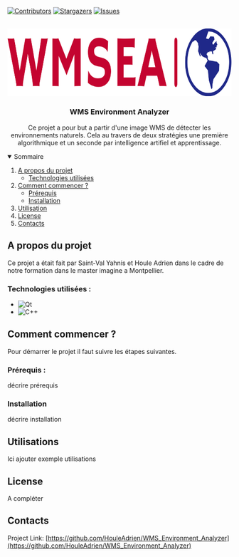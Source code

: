 <a name="readme-top"></a>


<!-- PROJECT SHIELDS -->
<!--
*** I'm using markdown "reference style" links for readability.
*** Reference links are enclosed in brackets [ ] instead of parentheses ( ).
*** See the bottom of this document for the declaration of the reference variables
*** for contributors-url, forks-url, etc. This is an optional, concise syntax you may use.
*** https://www.markdownguide.org/basic-syntax/#reference-style-links
-->


<!-- Rajouter les forks plus tard -->
<!-- [![Forks][forks-shield]][forks-url] -->
[![Contributors][contributors-shield]][contributors-url]
[![Stargazers][stars-shield]][stars-url]
[![Issues][issues-shield]][issues-url]



<!-- PROJECT LOGO -->
<br />
<div align="center">
  <a href="https://github.com/HouleAdrien/WMS_Environment_Analyzer">
    <img src="assets/logo/png/logo-no-background.png" alt="Logo" width="750" height="151.5">
  </a>

<h3 align="center">WMS Environment Analyzer</h3>
  <p align="center">
    Ce projet a pour but a partir d'une image WMS de détecter les environnements naturels.
    Cela au travers de deux stratégies une première algorithmique et un seconde par intelligence artifiel et apprentissage.
  </p>
</div>



<!-- TABLE OF CONTENTS -->

<details open>
  <summary>Sommaire</summary>
  <ol>
    <li>
      <a href="#a-propos-du-projet">A propos du projet</a>
      <ul>
        <li><a href="#technologies-utilisées">Technologies utilisées</a></li>
      </ul>
    </li>
    <li>
      <a href="#comment-commencer">Comment commencer ?</a>
      <ul>
        <li><a href="#prérequis">Prérequis</a></li>
        <li><a href="#installation">Installation</a></li>
      </ul>
    </li>
    <li><a href="#utilisation">Utilisation</a></li>
    <li><a href="#license">License</a></li>
    <li><a href="#contacts">Contacts</a></li>
  </ol>
</details>



<!-- ABOUT THE PROJECT -->
## A propos du projet 

<!--  [![Product Name Screen Shot][product-screenshot]](https://example.com) -->

Ce projet a était fait par Saint-Val Yahnis et Houle Adrien dans le cadre de notre formation dans le master imagine a Montpellier.


### Technologies utilisées :

* ![Qt](https://img.shields.io/badge/Qt-%23217346.svg?style=for-the-badge&logo=Qt&logoColor=white)
* ![C++](https://img.shields.io/badge/c++-%2300599C.svg?style=for-the-badge&logo=c%2B%2B&logoColor=white)


<!-- GETTING STARTED -->
## Comment commencer ?

Pour démarrer le projet il faut suivre les étapes suivantes.

### Prérequis :

décrire prérequis

### Installation 

décrire installation


<!-- USAGE EXAMPLES -->
## Utilisations

Ici ajouter exemple utilisations


<!-- LICENSE -->
## License

A compléter



<!-- CONTACT -->
## Contacts

Project Link: [https://github.com/HouleAdrien/WMS_Environment_Analyzer](https://github.com/HouleAdrien/WMS_Environment_Analyzer)




<!-- MARKDOWN LINKS & IMAGES -->
<!-- https://www.markdownguide.org/basic-syntax/#reference-style-links -->
[contributors-shield]: https://img.shields.io/github/contributors/HouleAdrien/WMS_Environment_Analyzer.svg?style=for-the-badge
[contributors-url]: https://github.com/HouleAdrien/WMS_Environment_Analyzer/graphs/contributors

[forks-shield]: https://img.shields.io/github/forks/github_username/WMS_Environment_Analyzer.svg?style=for-the-badge
[forks-url]: https://github.com/HouleAdrien/WMS_Environment_Analyzer/network/members

[stars-shield]: https://img.shields.io/github/stars/HouleAdrien/WMS_Environment_Analyzer.svg?style=for-the-badge
[stars-url]: https://github.com/HouleAdrien/WMS_Environment_Analyzer/stargazers

[issues-shield]: https://img.shields.io/github/issues/HouleAdrien/WMS_Environment_Analyzer.svg?style=for-the-badge

[issues-url]: https://github.com/HouleAdrien/WMS_Environment_Analyzer/issues
[issues-url]: https://github.com/HouleAdrien/WMS_Environment_Analyzer/issues
